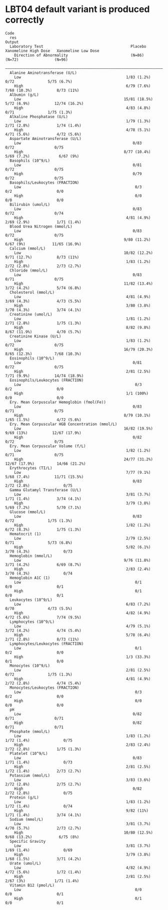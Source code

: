 # LBT04 default variant is produced correctly

    Code
      res
    Output
      Laboratory Test                                       Placebo      Xanomeline High Dose   Xanomeline Low Dose
        Direction of Abnormality                            (N=86)              (N=72)                (N=96)       
      —————————————————————————————————————————————————————————————————————————————————————————————————————————————
      Alanine Aminotransferase (U/L)                                                                               
        Low                                               1/83 (1.2%)            0/72               5/75 (6.7%)    
        High                                              6/79 (7.6%)        7/68 (10.3%)           8/73 (11%)     
      Albumin (g/L)                                                                                                
        Low                                              15/81 (18.5%)       5/72 (6.9%)           12/74 (16.2%)   
        High                                              4/83 (4.8%)            0/71               1/75 (1.3%)    
      Alkaline Phosphatase (U/L)                                                                                   
        Low                                               1/79 (1.3%)        2/71 (2.8%)            1/74 (1.4%)    
        High                                              4/78 (5.1%)        4/71 (5.6%)            4/72 (5.6%)    
      Aspartate Aminotransferase (U/L)                                                                             
        Low                                                  0/83                0/72                  0/75        
        High                                             8/77 (10.4%)        5/69 (7.2%)             6/67 (9%)     
      Basophils (10^9/L)                                                                                           
        Low                                                  0/81                0/72                  0/75        
        High                                                 0/79                0/72                  0/75        
      Basophils/Leukocytes (FRACTION)                                                                              
        Low                                                   0/3                0/2                    0/0        
        High                                                  0/0                0/0                    0/0        
      Bilirubin (umol/L)                                                                                           
        Low                                                  0/83                0/72                  0/74        
        High                                              4/81 (4.9%)        2/69 (2.9%)            1/71 (1.4%)    
      Blood Urea Nitrogen (mmol/L)                                                                                 
        Low                                                  0/83                0/72                  0/75        
        High                                             9/80 (11.2%)         6/67 (9%)            11/65 (16.9%)   
      Calcium (mmol/L)                                                                                             
        Low                                              10/82 (12.2%)       9/71 (12.7%)           8/73 (11%)     
        High                                              1/83 (1.2%)        2/72 (2.8%)            2/73 (2.7%)    
      Chloride (mmol/L)                                                                                            
        Low                                                  0/83                0/71                  0/75        
        High                                             11/82 (13.4%)       3/72 (4.2%)            5/74 (6.8%)    
      Cholesterol (mmol/L)                                                                                         
        Low                                               4/81 (4.9%)        3/69 (4.3%)            4/73 (5.5%)    
        High                                              3/80 (3.8%)        3/70 (4.3%)            3/74 (4.1%)    
      Creatinine (umol/L)                                                                                          
        Low                                               1/81 (1.2%)        2/71 (2.8%)            1/75 (1.3%)    
        High                                              8/82 (9.8%)        8/67 (11.9%)           4/70 (5.7%)    
      Creatinine Kinase (U/L)                                                                                      
        Low                                               1/83 (1.2%)            0/72                  0/75        
        High                                             16/79 (20.3%)       8/65 (12.3%)          7/68 (10.3%)    
      Eosinophils (10^9/L)                                                                                         
        Low                                                  0/81                0/72                  0/75        
        High                                              2/81 (2.5%)        7/71 (9.9%)           14/74 (18.9%)   
      Eosinophils/Leukocytes (FRACTION)                                                                            
        Low                                                   0/3                0/2                    0/0        
        High                                              1/1 (100%)             0/0                    0/0        
      Ery. Mean Corpuscular Hemoglobin (fmol(Fe))                                                                  
        Low                                                  0/83                0/71                  0/75        
        High                                             8/79 (10.1%)        1/65 (1.5%)            4/72 (5.6%)    
      Ery. Mean Corpuscular HGB Concentration (mmol/L)                                                             
        Low                                              16/82 (19.5%)        9/69 (13%)           12/67 (17.9%)   
        High                                                 0/82                0/72                  0/75        
      Ery. Mean Corpuscular Volume (f/L)                                                                           
        Low                                               1/82 (1.2%)            0/71                  0/75        
        High                                             24/77 (31.2%)      12/67 (17.9%)          14/66 (21.2%)   
      Erythrocytes (TI/L)                                                                                          
        Low                                               7/77 (9.1%)        5/68 (7.4%)           11/71 (15.5%)   
        High                                                 0/83            2/72 (2.8%)               0/75        
      Gamma Glutamyl Transferase (U/L)                                                                             
        Low                                               3/81 (3.7%)        1/71 (1.4%)            3/74 (4.1%)    
        High                                              3/79 (3.8%)        5/69 (7.2%)            5/70 (7.1%)    
      Glucose (mmol/L)                                                                                             
        Low                                                  0/83                0/72               1/75 (1.3%)    
        High                                              1/82 (1.2%)        6/72 (8.3%)            1/75 (1.3%)    
      Hematocrit (1)                                                                                               
        Low                                               2/79 (2.5%)            0/71               5/73 (6.8%)    
        High                                              5/82 (6.1%)        3/70 (4.3%)               0/73        
      Hemoglobin (mmol/L)                                                                                          
        Low                                              9/76 (11.8%)        3/71 (4.2%)            6/69 (8.7%)    
        High                                              2/83 (2.4%)        3/70 (4.3%)               0/74        
      Hemoglobin A1C (1)                                                                                           
        Low                                                   0/1                0/0                    0/1        
        High                                                  0/1                0/0                    0/1        
      Leukocytes (10^9/L)                                                                                          
        Low                                               6/83 (7.2%)            0/70               4/73 (5.5%)    
        High                                              4/82 (4.9%)        4/72 (5.6%)            7/74 (9.5%)    
      Lymphocytes (10^9/L)                                                                                         
        Low                                               4/79 (5.1%)        3/72 (4.2%)            4/74 (5.4%)    
        High                                              5/78 (6.4%)        2/71 (2.8%)            8/73 (11%)     
      Lymphocytes/Leukocytes (FRACTION)                                                                            
        Low                                                   0/1                0/2                    0/0        
        High                                              1/3 (33.3%)            0/1                    0/0        
      Monocytes (10^9/L)                                                                                           
        Low                                               2/81 (2.5%)            0/72               1/75 (1.3%)    
        High                                              4/81 (4.9%)        2/72 (2.8%)            4/74 (5.4%)    
      Monocytes/Leukocytes (FRACTION)                                                                              
        Low                                                   0/3                0/2                    0/0        
        High                                                  0/0                0/0                    0/0        
      pH                                                                                                           
        Low                                                  0/82                0/71                  0/71        
        High                                                 0/82                0/71                  0/71        
      Phosphate (mmol/L)                                                                                           
        Low                                               1/83 (1.2%)        1/72 (1.4%)               0/75        
        High                                              2/83 (2.4%)        2/72 (2.8%)            1/75 (1.3%)    
      Platelet (10^9/L)                                                                                            
        Low                                                  0/83            1/71 (1.4%)               0/73        
        High                                              2/81 (2.5%)        1/72 (1.4%)            2/73 (2.7%)    
      Potassium (mmol/L)                                                                                           
        Low                                               3/83 (3.6%)        2/72 (2.8%)            2/75 (2.7%)    
        High                                                 0/82            2/72 (2.8%)               0/75        
      Protein (g/L)                                                                                                
        Low                                               1/83 (1.2%)        1/72 (1.4%)               0/74        
        High                                              9/82 (11%)         1/71 (1.4%)            3/74 (4.1%)    
      Sodium (mmol/L)                                                                                              
        Low                                               3/81 (3.7%)        4/70 (5.7%)            2/73 (2.7%)    
        High                                             10/80 (12.5%)       9/68 (13.2%)            6/75 (8%)     
      Specific Gravity                                                                                             
        Low                                               3/81 (3.7%)        1/69 (1.4%)               0/69        
        High                                              3/79 (3.8%)        1/68 (1.5%)            3/71 (4.2%)    
      Urate (umol/L)                                                                                               
        Low                                               4/82 (4.9%)        4/72 (5.6%)            1/72 (1.4%)    
        High                                              2/81 (2.5%)         2/67 (3%)             1/71 (1.4%)    
      Vitamin B12 (pmol/L)                                                                                         
        Low                                                   0/0                0/0                    0/1        
        High                                                  0/1                0/0                    0/1        


